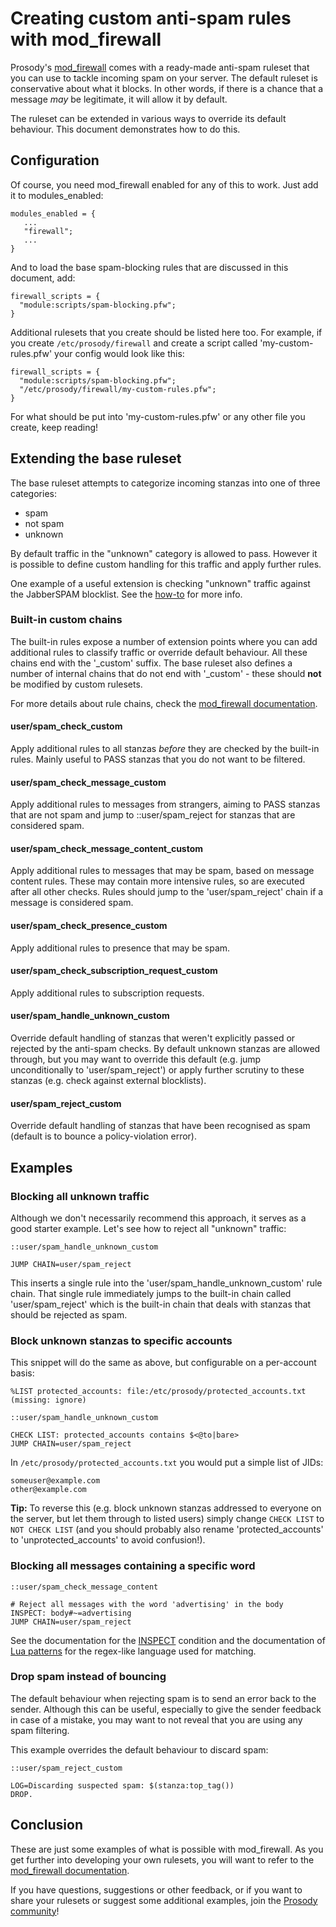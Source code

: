 # Creating custom anti-spam rules with mod_firewall

Prosody's [mod_firewall](https://modules.prosody.im/mod_firewall) comes with a
ready-made anti-spam ruleset that you can use to tackle incoming spam on your
server. The default ruleset is conservative about what it blocks. In other words,
if there is a chance that a message *may* be legitimate, it will allow it by
default.

The ruleset can be extended in various ways to override its
default behaviour. This document demonstrates how to do this.

## Configuration

Of course, you need mod_firewall enabled for any of this to work. Just add it to
modules_enabled:

```
modules_enabled = {
   ...
   "firewall";
   ...
}
```

And to load the base spam-blocking rules that are discussed in this document, add:

```
firewall_scripts = {
  "module:scripts/spam-blocking.pfw";
}
```

Additional rulesets that you create should be listed here too. For example, if you
create `/etc/prosody/firewall` and create a script called 'my-custom-rules.pfw' your
config would look like this:

```
firewall_scripts = {
  "module:scripts/spam-blocking.pfw";
  "/etc/prosody/firewall/my-custom-rules.pfw";
}
```

For what should be put into 'my-custom-rules.pfw' or any other file you create, keep
reading!

## Extending the base ruleset

The base ruleset attempts to categorize incoming stanzas into one of three categories:

- spam
- not spam
- unknown

By default traffic in the "unknown" category is allowed to pass. However it is possible
to define custom handling for this traffic and apply further rules.

One example of a useful extension is checking "unknown" traffic against
the JabberSPAM blocklist. See the [how-to](firewall-blacklist.md) for
more info.

### Built-in custom chains

The built-in rules expose a number of extension points where you can add
additional rules to classify traffic or override default behaviour. All
these chains end with the '_custom' suffix. The base ruleset also defines
a number of internal chains that do not end with '_custom' - these should
**not** be modified by custom rulesets.

For more details about rule chains, check the [mod_firewall documentation](https://modules.prosody.im/mod_firewall#chains).

#### user/spam_check_custom

Apply additional rules to all stanzas *before* they are checked by the built-in rules.
Mainly useful to PASS stanzas that you do not want to be filtered.

#### user/spam_check_message_custom

Apply additional rules to messages from strangers, aiming to PASS stanzas that are not
spam and jump to ::user/spam_reject for stanzas that are considered spam.

#### user/spam_check_message_content_custom

Apply additional rules to messages that may be spam, based on message content rules.
These may contain more intensive rules, so are executed after all other checks. Rules
should jump to the 'user/spam_reject' chain if a message is considered spam.

#### user/spam_check_presence_custom

Apply additional rules to presence that may be spam.

#### user/spam_check_subscription_request_custom

Apply additional rules to subscription requests.

#### user/spam_handle_unknown_custom

Override default handling of stanzas that weren't explicitly passed or rejected by the
anti-spam checks. By default unknown stanzas are allowed through, but you may want to
override this default (e.g. jump unconditionally to 'user/spam_reject') or apply further
scrutiny to these stanzas (e.g. check against external blocklists).

#### user/spam_reject_custom

Override default handling of stanzas that have been recognised as spam (default is to bounce
a policy-violation error). 

## Examples

### Blocking all unknown traffic

Although we don't necessarily recommend this approach, it serves as
a good starter example. Let's see how to reject all "unknown" traffic:

```
::user/spam_handle_unknown_custom

JUMP CHAIN=user/spam_reject
```

This inserts a single rule into the 'user/spam_handle_unknown_custom' rule chain. That single
rule immediately jumps to the built-in chain called 'user/spam_reject' which is the built-in chain
that deals with stanzas that should be rejected as spam.

### Block unknown stanzas to specific accounts

This snippet will do the same as above, but configurable on a per-account basis:

```
%LIST protected_accounts: file:/etc/prosody/protected_accounts.txt (missing: ignore)

::user/spam_handle_unknown_custom

CHECK LIST: protected_accounts contains $<@to|bare>
JUMP CHAIN=user/spam_reject
```

In `/etc/prosody/protected_accounts.txt` you would put a simple list of JIDs:

```
someuser@example.com
other@example.com
```

**Tip:** To reverse this (e.g. block unknown stanzas addressed to everyone on
the server, but let them through to listed users) simply change `CHECK LIST`
to `NOT CHECK LIST` (and you should probably also rename 'protected_accounts' to
'unprotected_accounts' to avoid confusion!).

### Blocking all messages containing a specific word

```
::user/spam_check_message_content

# Reject all messages with the word 'advertising' in the body
INSPECT: body#~=advertising
JUMP CHAIN=user/spam_reject
```

See the documentation for the [INSPECT](https://modules.prosody.im/mod_firewall#inspect)
condition and the documentation of [Lua patterns](https://www.lua.org/manual/5.2/manual.html#6.4.1)
for the regex-like language used for matching.

### Drop spam instead of bouncing

The default behaviour when rejecting spam is to send an error back to the sender. Although
this can be useful, especially to give the sender feedback in case of a mistake, you may want
to not reveal that you are using any spam filtering.

This example overrides the default behaviour to discard spam:

```
::user/spam_reject_custom

LOG=Discarding suspected spam: $(stanza:top_tag())
DROP.
```

## Conclusion

These are just some examples of what is possible with mod_firewall. As
you get further into developing your own rulesets, you will want to refer
to the [mod_firewall documentation](https://modules.prosody.im/mod_firewall).

If you have questions, suggestions or other feedback, or if you want
to share your rulesets or suggest some additional examples, join the
[Prosody community](https://prosody.im/discuss)!
